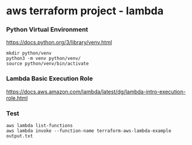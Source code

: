 # aws terraform project - lambda

### Python Virtual Environment
https://docs.python.org/3/library/venv.html

``` 
mkdir python/venv
python3 -m venv python/venv/
source python/venv/bin/activate
```

### Lambda Basic Execution Role
https://docs.aws.amazon.com/lambda/latest/dg/lambda-intro-execution-role.html

### Test
``` 
aws lambda list-functions
aws lambda invoke --function-name terraform-aws-lambda-example output.txt
```